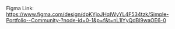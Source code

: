 Figma Link: https://www.figma.com/design/dpKYjoJHqIWyYL4F534tzk/Simple-Portfolio--Community-?node-id=0-1&p=f&t=nL1lYyQdBl9waOE6-0
